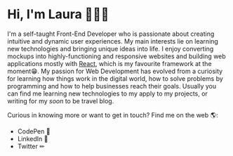 # Hi, I'm Laura 🙋🏽‍♀️

I'm a self-taught Front-End Developer who is passionate about creating intuitive and dynamic user experiences. My main interests lie on learning new technologies and bringing unique ideas into life. I enjoy converting mockups into highly-functioning and responsive websites and building web applications mostly with [React](https://reactjs.org/), which is my favourite framework at the moment😁. My passion for Web Development has evolved from a curiosity for learning how things work in the digital world, how to solve problems by programming and how to help businesses reach their goals. Usually you can find me learning new technologies to my apply to my projects, or writing for my *soon* to be travel blog.

Curious in knowing more or want to get in touch? Find me on the web 🌎:

- CodePen 🎨
- LinkedIn 💼
- Twitter ✏

